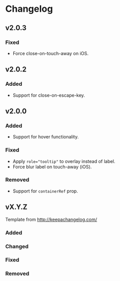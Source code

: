 # Changelog

## v2.0.3

### Fixed

* Force close-on-touch-away on iOS.

## v2.0.2

### Added

* Support for close-on-escape-key.

## v2.0.0

### Added

* Support for hover functionality.

### Fixed

* Apply `role="tooltip"` to overlay instead of label.
* Force blur label on touch-away (iOS).

### Removed

* Support for `containerRef` prop.

## vX.Y.Z

Template from http://keepachangelog.com/

### Added

### Changed

### Fixed

### Removed
